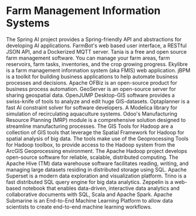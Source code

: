 # Farm Management Information Systems

The Spring AI project provides a Spring-friendly API and abstractions for developing AI applications. FarmBot's web based user interface, a RESTful JSON API, and a Dockerized MQTT server. Tania is a free and open source farm management software. You can manage your farm areas, farm reservoirs, farm tasks, inventories, and the crop growing progress. Ekylibre is a farm management information system (aka FMIS) web application. jBPM is a toolkit for building business applications to help automate business processes and decisions. Apache OFBiz is an open-source product for business process automation. GeoServer is an open-source server for sharing geospatial data. OpenJUMP Desktop-GIS software provides a swiss-knife of tools to analyze and edit huge GIS-datasets. Optaplanner is a fast AI constraint solver for software developers. A Modelica library for simulation of recirculating aquaculture systems. Odoo's Manufacturing Resource Planning (MRP) module is a comprehensive solution designed to streamline manufacturing processes. The GIS Tools for Hadoop are a collection of GIS tools that leverage the Spatial Framework for Hadoop for spatial analysis of big data. The tools make use of the Geoprocessing Tools for Hadoop toolbox, to provide access to the Hadoop system from the ArcGIS Geoprocessing environment. The Apache Hadoop project develops open-source software for reliable, scalable, distributed computing. The Apache Hive (TM) data warehouse software facilitates reading, writing, and managing large datasets residing in distributed storage using SQL. Apache Superset is a modern data exploration and visualization platform. Trino is a fast distributed SQL query engine for big data analytics. Zeppelin is a web-based notebook that enables data-driven, interactive data analytics and collaborative documents with SQL, Scala and Apache Spark. Apache Submarine is an End-to-End Machine Learning Platform to allow data scientists to create end-to-end machine learning workflows.